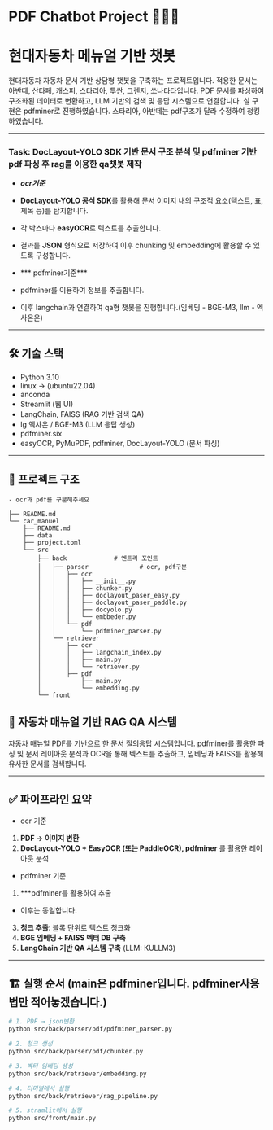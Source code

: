 # PDF Chatbot Project 🧠📄🤖
# 현대자동차 메뉴얼 기반 챗봇

현대자동차 자동차 문서 기반 상담형 챗봇을 구축하는 프로젝트입니다.
적용한 문서는 아반떼, 산타페, 캐스퍼, 스타리아, 투싼, 그렌저, 쏘나타타입니다. PDF 문서를 파싱하여 구조화된 데이터로 변환하고, LLM 기반의 검색 및 응답 시스템으로 연결합니다. 실 구현은 pdfminer로 진행하였습니다. 
스타리아, 아반떼는 pdf구조가 달라 수정하여 청킹하였습니다. 

---


### Task: DocLayout-YOLO SDK 기반 문서 구조 분석 및 pdfminer 기반 pdf 파싱 후 rag를 이용한 qa챗봇 제작

- ***ocr기준***
- **DocLayout-YOLO 공식 SDK**를 활용해 문서 이미지 내의 구조적 요소(텍스트, 표, 제목 등)를 탐지합니다.
- 각 박스마다 **easyOCR**로 텍스트를 추출합니다.
- 결과를 **JSON** 형식으로 저장하여 이후 chunking 및 embedding에 활용할 수 있도록 구성합니다.

- *** pdfminer기준***
- pdfminer를 이용하여 정보를 추출합니다. 

- 이후 langchain과 연결하여 qa형 챗봇을 진행합니다.(임베딩 - BGE-M3, llm - 엑사온온)
---

## 🛠️ 기술 스택
- Python 3.10
- linux -> (ubuntu22.04)
- anconda 
- Streamlit (웹 UI)
- LangChain, FAISS (RAG 기반 검색 QA)
- lg 엑사온 / BGE-M3 (LLM 응답 생성)
- pdfminer.six
- easyOCR, PyMuPDF, pdfminer, DocLayout-YOLO (문서 파싱)

---

## 📂 프로젝트 구조
```
- ocr과 pdf를 구분해주세요

├── README.md
└── car_manuel
    ├── README.md
    ├── data
    ├── project.toml
    └── src
        ├── back             # 엔트리 포인트
        │   ├── parser              # ocr, pdf구분
        │   │   ├── ocr
        │   │   │   ├── __init__.py
        │   │   │   ├── chunker.py
        │   │   │   ├── doclayout_paser_easy.py
        │   │   │   ├── doclayout_paser_paddle.py
        │   │   │   ├── docyolo.py
        │   │   │   └── embbeder.py
        │   │   └── pdf
        │   │       └── pdfminer_parser.py
        │   └── retriever
        │       ├── ocr
        │       │   ├── langchain_index.py
        │       │   ├── main.py
        │       │   └── retriever.py
        │       ├── pdf
        │           ├── main.py
        │           └── embedding.py
        └── front

```
## 📘 자동차 매뉴얼 기반 RAG QA 시스템

자동차 매뉴얼 PDF를 기반으로 한 문서 질의응답 시스템입니다.
pdfminer를 활용한 파싱 및 문서 레이아웃 분석과 OCR을 통해 텍스트를 추출하고, 임베딩과 FAISS를 활용해 유사한 문서를 검색합니다.

---

## ✅ 파이프라인 요약

- ocr 기준
1. **PDF → 이미지 변환**
2. **DocLayout-YOLO + EasyOCR (또는 PaddleOCR), pdfminer** 를 활용한 레이아웃 분석

- pdfminer 기준
1. ***pdfminer를 활용하여 추출

- 이후는 동일합니다.  
3. **청크 추출**: 블록 단위로 텍스트 청크화
4. **BGE 임베딩 + FAISS 벡터 DB 구축**
5. **LangChain 기반 QA 시스템 구축** (LLM: KULLM3)

---

## 🏗️ 실행 순서 (main은 pdfminer입니다. pdfminer사용법만 적어놓겠습니다.)

```bash
# 1. PDF → json변환
python src/back/parser/pdf/pdfminer_parser.py

# 2. 청크 생성
python src/back/parser/pdf/chunker.py

# 3. 벡터 임베딩 생성
python src/back/retriever/embedding.py

# 4. 터미널에서 실행
python src/back/retriever/rag_pipeline.py

# 5. stramlit에서 실행
python src/front/main.py
